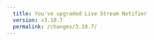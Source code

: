 ```yaml
---
  title: You've upgraded Live Stream Notifier
  version: v3.10.7
  permalink: /changes/3.10.7/
---
```

